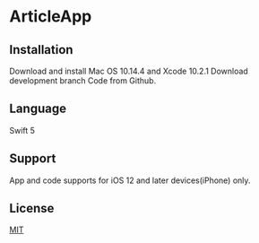 # ArticleApp

## Installation

Download and install Mac OS 10.14.4 and Xcode 10.2.1
Download development branch Code from Github.

## Language
Swift 5

## Support
App and code supports for iOS 12 and later devices(iPhone) only.

## License
[MIT](https://choosealicense.com/licenses/mit/)
